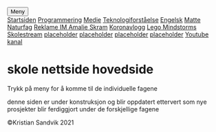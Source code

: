 <!doctype html>
<html>
<head>
	<link rel="stylesheet" href="/Skoleside/skoleside.css">
	<!-- Link til hvor css filen ligger -->
<meta charset="utf-8">
<title>Kristian Sandvik skoleside</title>
	<link rel="icon" href="/Skoleside/bilder/amalie.jpg" type="image/x-icon">
</head>

<body>
	<div class="header">
		<div class="topp">
		<div class="dropdown">
			<button class="dropbtn">Meny</button>
			<div class="dropdown-content">
				<a href="/Skoleside/skoleside.html">Startsiden</a>
				<a href="#">Programmering</a>
				<a href="#">Medie</a>
				<a href="#">Teknologiforståelse</a>
				<a href="#">Engelsk</a>
				<a href="#">Matte</a>
				<a href="#">Naturfag</a>
				<a href="/Skoleside/reklame.html">Reklame IM Amalie Skram</a>
				<a href="/Skoleside/koronavlogg.html">Koronavlogg</a>
				<a href="/Skoleside/lego_mindstorms.html">Lego Mindstorms</a>
				<a href="/Skoleside/skolestream.html">Skolestream</a>
				<a href="#">placeholder</a>
				<a href="#">placeholder</a>
				<a href="#">placeholder</a>
				<a href="#">placeholder</a>
				<a href="https://www.youtube.com/channel/UCP3IXSUTwdYQe85I_r2hYsA?">Youtube kanal</a>
			</div>
		</div>
		</div>
	</div>
	<div class="midtdel"> <!-- Viser at denne delen skal være midtdellen av nettsiden -->
		<h1>skole nettside hovedside</h1>
		<p>Trykk på meny for å komme til de individuelle fagene</p>
		<p>denne siden er under konstruksjon og blir oppdatert ettervert som nye prosjekter blir ferdiggjort under de forskjellige fagene</p>
	</div>
	<div class="bunn"> <!-- Blir basically bare brukt til copyright delen -->
		<p>©Kristian Sandvik 2021</p>
	</div>
</body>
</html>
